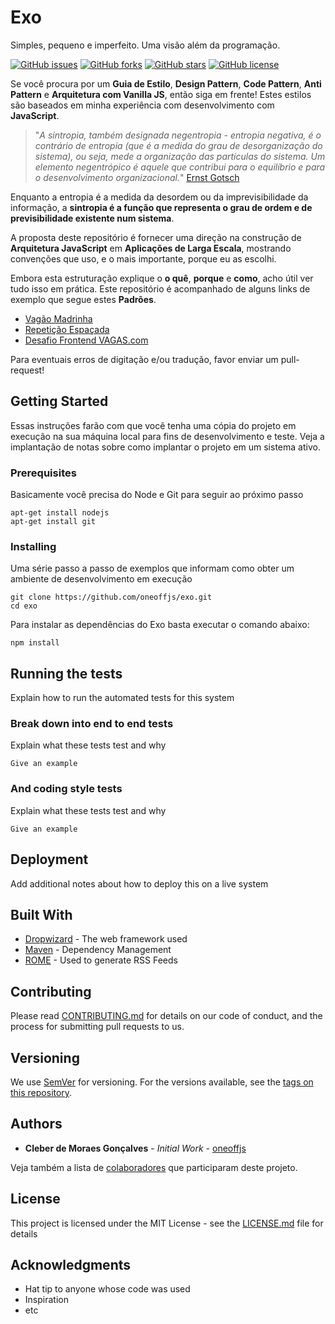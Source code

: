 # Exo

Simples, pequeno e imperfeito. Uma visão além da programação.

[![GitHub issues](https://img.shields.io/github/issues/oneoffjs/exo.svg)](https://github.com/oneoffjs/exo/issues)
[![GitHub forks](https://img.shields.io/github/forks/oneoffjs/exo.svg)](https://github.com/oneoffjs/exo/network)
[![GitHub stars](https://img.shields.io/github/stars/oneoffjs/exo.svg)](https://github.com/oneoffjs/exo/stargazers)
[![GitHub license](https://img.shields.io/github/license/oneoffjs/exo.svg)](https://github.com/oneoffjs/exo/blob/master/LICENSE)

Se você procura por um **Guia de Estilo**, **Design Pattern**, **Code Pattern**, **Anti Pattern** e **Arquitetura com Vanilla JS**, então siga em frente! Estes estilos são baseados em minha experiência com desenvolvimento com **JavaScript**.

> "*A sintropia, também designada negentropia - entropia negativa, é o contrário de entropia (que é a medida do grau de desorganização do sistema), ou seja, mede a organização das partículas do sistema. Um elemento negentrópico é aquele que contribui para o equilíbrio e para o desenvolvimento organizacional.*" [Ernst Gotsch](http://agendagotsch.com/)

Enquanto a entropia é a medida da desordem ou da imprevisibilidade da informação, a **sintropia é a função que representa o grau de ordem e de previsibilidade existente num sistema**.

A proposta deste repositório é fornecer uma direção na construção de **Arquitetura JavaScript** em **Aplicações de Larga Escala**, mostrando convenções que uso, e o mais importante, porque eu as escolhi.

Embora esta estruturação explique o **o quê**, **porque** e **como**, acho útil ver tudo isso em prática. Este repositório é acompanhado de alguns links de exemplo que segue estes **Padrões**.

  * [Vagão Madrinha](https://github.com/oneoffjs/vagao-madrinha)
  * [Repetição Espaçada](https://github.com/oneoffjs/repeticao-espacada)
  * [Desafio Frontend VAGAS.com](https://github.com/oneoffjs/desafio-front-end)

Para eventuais erros de digitação e/ou tradução, favor enviar um pull-request!

## Getting Started

Essas instruções farão com que você tenha uma cópia do projeto em execução na sua máquina local para fins de desenvolvimento e teste. Veja a implantação de notas sobre como implantar o projeto em um sistema ativo.

### Prerequisites

Basicamente você precisa do Node e Git para seguir ao próximo passo

```
apt-get install nodejs
apt-get install git
```

### Installing

Uma série passo a passo de exemplos que informam como obter um ambiente de desenvolvimento em execução

```
git clone https://github.com/oneoffjs/exo.git
cd exo
```

Para instalar as dependências do Exo basta executar o comando abaixo:

```
npm install
```

## Running the tests

Explain how to run the automated tests for this system

### Break down into end to end tests

Explain what these tests test and why

```
Give an example
```

### And coding style tests

Explain what these tests test and why

```
Give an example
```

## Deployment

Add additional notes about how to deploy this on a live system

## Built With

* [Dropwizard](http://www.dropwizard.io/1.0.2/docs/) - The web framework used
* [Maven](https://maven.apache.org/) - Dependency Management
* [ROME](https://rometools.github.io/rome/) - Used to generate RSS Feeds

## Contributing

Please read [CONTRIBUTING.md](https://gist.github.com/PurpleBooth/b24679402957c63ec426) for details on our code of conduct, and the process for submitting pull requests to us.

## Versioning

We use [SemVer](http://semver.org/) for versioning. For the versions available, see the [tags on this repository](https://github.com/your/project/tags).

## Authors

* **Cleber de Moraes Gonçalves** - *Initial Work* - [oneoffjs](https://github.com/oneoffjs)

Veja também a lista de [colaboradores](https://github.com/oneoffjs/exo/graphs/contributors) que participaram deste projeto.

## License

This project is licensed under the MIT License - see the [LICENSE.md](LICENSE.md) file for details

## Acknowledgments

* Hat tip to anyone whose code was used
* Inspiration
* etc
